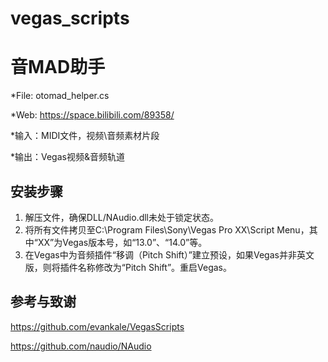 # vegas_scripts

音MAD助手
====
*File: otomad_helper.cs

*Web: https://space.bilibili.com/89358/

*输入：MIDI文件，视频\音频素材片段

*输出：Vegas视频&音频轨道

安装步骤
----
1. 解压文件，确保DLL/NAudio.dll未处于锁定状态。
2. 将所有文件拷贝至C:\Program Files\Sony\Vegas Pro XX\Script Menu，其中“XX”为Vegas版本号，如“13.0”、“14.0”等。
3. 在Vegas中为音频插件“移调（Pitch Shift）”建立预设，如果Vegas并非英文版，则将插件名称修改为“Pitch Shift”。重启Vegas。

参考与致谢
----
https://github.com/evankale/VegasScripts

https://github.com/naudio/NAudio

